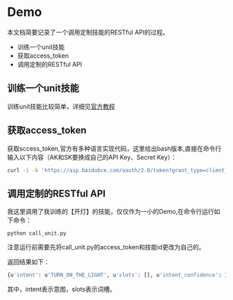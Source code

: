 # Demo

本文档简要记录了一个调用定制技能的RESTful API的过程。

- 训练一个unit技能
- 获取access_token
- 调用定制的RESTful API

## 训练一个unit技能

训练unit技能比较简单，详细见[官方教程](https://ai.baidu.com/unit/)

## 获取access_token

获取sccess_token,官方有多种语言实现代码，这里给出bash版本,直接在命令行输入以下内容（AK和SK要换成自己的API Key、Secret Key）：

```bash
curl -i -k 'https://aip.baidubce.com/oauth/2.0/token?grant_type=client_credentials&client_id=【百度云应用的AK】&client_secret=【百度云应用的SK】'
```

## 调用定制的RESTful API

我这里调用了我训练的【开灯】的技能，仅仅作为一小的Demo,在命令行运行如下命令：

```
python call_unit.py
```

注意运行前需要先将call_unit.py的access_token和技能id更改为自己的。

返回结果如下：

```bash
{u'intent': u'TURN_ON_THE_LIGHT', u'slots': [], u'intent_confidence': 100, u'domain_confidence': 0}
```

其中，intent表示意图，slots表示词槽。